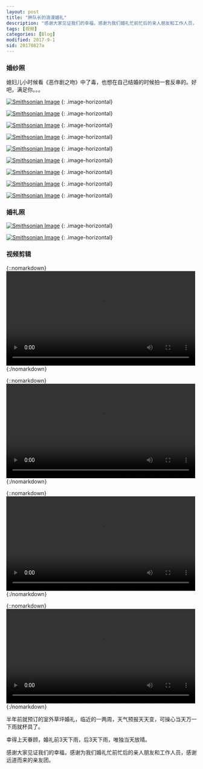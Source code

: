 ```yaml
---
layout: post
title: "肿队长的浪漫婚礼"
description: "感谢大家见证我们的幸福，感谢为我们婚礼忙前忙后的亲人朋友和工作人员，感谢远道而来的亲友团。"
tags: [视频]
categories: [Blog]
modified: 2017-9-1
sid: 20170827a
---
```


### 婚纱照

媳妇儿小时候看《恶作剧之吻》中了毒，也想在自己结婚的时候拍一套反串的。好吧，满足你。。。

[![Smithsonian Image](http://yorry.cn/link/blog/IMG_4705.JPG)](http://yorry.cn/link/blog/IMG_4705.JPG)
{: .image-horizontal}

[![Smithsonian Image](http://yorry.cn/link/blog/IMG_4706.JPG)](http://yorry.cn/link/blog/IMG_4706.JPG)
{: .image-horizontal}

[![Smithsonian Image](http://yorry.cn/link/blog/IMG_4707.JPG)](http://yorry.cn/link/blog/IMG_4707.JPG)
{: .image-horizontal}

[![Smithsonian Image](http://yorry.cn/link/blog/IMG_4708.JPG)](http://yorry.cn/link/blog/IMG_4708.JPG)
{: .image-horizontal}

[![Smithsonian Image](http://yorry.cn/link/blog/IMG_4709.JPG)](http://yorry.cn/link/blog/IMG_4709.JPG)
{: .image-horizontal}

[![Smithsonian Image](http://yorry.cn/link/blog/IMG_4710.JPG)](http://yorry.cn/link/blog/IMG_4710.JPG)
{: .image-horizontal}

[![Smithsonian Image](http://yorry.cn/link/blog/IMG_4711.JPG)](http://yorry.cn/link/blog/IMG_4711.JPG)
{: .image-horizontal}

[![Smithsonian Image](http://yorry.cn/link/blog/IMG_4712.JPG)](http://yorry.cn/link/blog/IMG_4712.JPG)
{: .image-horizontal}

[![Smithsonian Image](http://yorry.cn/link/blog/IMG_4713.JPG)](http://yorry.cn/link/blog/IMG_4713.JPG)
{: .image-horizontal}

### 婚礼照

[![Smithsonian Image](http://yorry.cn/link/blog/IMG_4703.JPG)](http://yorry.cn/link/blog/IMG_4703.JPG)
{: .image-horizontal}

[![Smithsonian Image](http://yorry.cn/link/blog/IMG_4704.JPG)](http://yorry.cn/link/blog/IMG_4704.JPG)
{: .image-horizontal}

### 视频剪辑

{::nomarkdown}
<video width=500 class="my-video" src="http://yorry.cn/video/bb9c58f7ed5a5e74a92a59e175b0c4.MP4" controls="controls">您的浏览器不支持 video 标签。</video>
{:/nomarkdown}

{::nomarkdown}
<video width=500 class="my-video" src="http://yorry.cn/video/1d9900121f3318499b00cc2d778bd6.MP4" controls="controls">您的浏览器不支持 video 标签。</video>
{:/nomarkdown}

{::nomarkdown}
<video width=500 class="my-video" src="http://yorry.cn/video/c42e291269eebf78ed0baf1a001917.MP4" controls="controls">您的浏览器不支持 video 标签。</video>
{:/nomarkdown}

{::nomarkdown}
<video width=500 class="my-video" src="http://yorry.cn/video/2bf641ea5b52bc1e7d47bc7c65bc56.MP4" controls="controls">您的浏览器不支持 video 标签。</video>
{:/nomarkdown}

半年前就预订的室外草坪婚礼，临近的一两周，天气预报天天变，可操心当天万一下雨就杯具了。

幸得上天眷顾，婚礼前3天下雨，后3天下雨，唯独当天放晴。

感谢大家见证我们的幸福，感谢为我们婚礼忙前忙后的亲人朋友和工作人员，感谢远道而来的亲友团。